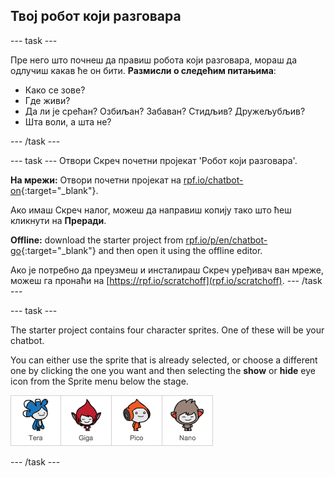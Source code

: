 ## Твој робот који разговара

\--- task \---

Пре него што почнеш да правиш робота који разговара, мораш да одлучиш какав ће он бити. **Размисли о следећим питањима**:

+ Како се зове?
+ Где живи?
+ Да ли је срећан? Озбиљан? Забаван? Стидљив? Дружељубљив?
+ Шта воли, а шта не?

\--- /task \---

\--- task \--- Отвори Скреч почетни пројекат 'Робот који разговара'.

**На мрежи:** Отвори почетни пројекат на [rpf.io/chatbot-on](http://rpf.io/chatbot-on){:target="_blank"}.

Ако имаш Скреч налог, можеш да направиш копију тако што ћеш кликнути на **Преради**.

**Offline:** download the starter project from [rpf.io/p/en/chatbot-go](http://rpf.io/p/en/chatbot-go){:target="_blank"} and then open it using the offline editor.

Ако је потребно да преузмеш и инсталираш Скреч уређивач ван мреже, можеш га пронаћи на [https://rpf.io/scratchoff](rpf.io/scratchoff). \--- /task \---

\--- task \---

The starter project contains four character sprites. One of these will be your chatbot.

You can either use the sprite that is already selected, or choose a different one by clicking the one you want and then selecting the **show** or **hide** eye icon from the Sprite menu below the stage.

![Одабери лика](images/chatbot-characters.png)

\--- /task \---